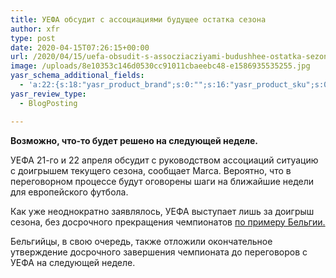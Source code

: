 ```yaml
---
title: УЕФА обсудит с ассоциациями будущее остатка сезона
author: xfr
type: post
date: 2020-04-15T07:26:15+00:00
url: /2020/04/15/uefa-obsudit-s-assocziacziyami-budushhee-ostatka-sezona/
image: /uploads/8e10353c146d0530cc91011cbaeebc48-e1586935535255.jpg
yasr_schema_additional_fields:
  - 'a:22:{s:18:"yasr_product_brand";s:0:"";s:16:"yasr_product_sku";s:0:"";s:37:"yasr_product_global_identifier_select";s:5:"gtin8";s:36:"yasr_product_global_identifier_value";s:0:"";s:18:"yasr_product_price";s:0:"";s:27:"yasr_product_price_currency";s:0:"";s:30:"yasr_product_price_valid_until";s:0:"";s:31:"yasr_product_price_availability";s:12:"Discontinued";s:22:"yasr_product_price_url";s:0:"";s:26:"yasr_localbusiness_address";s:0:"";s:29:"yasr_localbusiness_pricerange";s:0:"";s:28:"yasr_localbusiness_telephone";s:0:"";s:20:"yasr_recipe_cooktime";s:0:"";s:23:"yasr_recipe_description";s:0:"";s:20:"yasr_recipe_keywords";s:0:"";s:21:"yasr_recipe_nutrition";s:0:"";s:20:"yasr_recipe_preptime";s:0:"";s:26:"yasr_recipe_recipecategory";s:0:"";s:25:"yasr_recipe_recipecuisine";s:0:"";s:28:"yasr_recipe_recipeingredient";s:0:"";s:30:"yasr_recipe_recipeinstructions";s:0:"";s:17:"yasr_recipe_video";s:0:"";}'
yasr_review_type:
  - BlogPosting

---
```

**Возможно, что-то будет решено на следующей неделе.**

УЕФА 21-го и 22 апреля обсудит с руководством ассоциаций ситуацию с доигрышем текущего сезона, сообщает Marca. Вероятно, что в переговорном процессе будут оговорены шаги на ближайшие недели для европейского футбола.

Как уже неоднократно заявлялось, УЕФА выступает лишь за доигрыш сезона, без досрочного прекращения чемпионатов <a href="https://bet-bro.com.ua/news/uefa-ne-ponravilos-reshenie-o-dosrochnom-zavershenii-chempionata-belgii/" target="_blank" rel="noopener noreferrer">по примеру Бельгии.</a>

Бельгийцы, в свою очередь, также отложили окончательное утверждение досрочного завершения чемпионата до переговоров с УЕФА на следующей неделе.